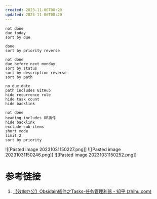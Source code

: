 ```yaml
---
created: 2023-11-06T08:20
updated: 2023-11-06T08:20
---
```

```tasks 
not done 
due today 
sort by due 
```

```tasks
done 
sort by priority reverse
```

```tasks
not done 
due before next monday
sort by status
sort by description reverse 
sort by path 
```


```tasks
no due date 
path includes GitHub
hide recurrence rule 
hide task count 
hide backlink 
```

```tasks 
not done 
heading includes OB插件
hide backlink 
exclude sub-items
short mode 
limit 2 
sort by priority 
```


![[Pasted image 20231031150227.png]]
![[Pasted image 20231031150246.png]]
![[Pasted image 20231031150252.png]]

# 参考链接
1. [【效率办公】Obsidain插件之Tasks-任务管理利器 - 知乎 (zhihu.com)](https://zhuanlan.zhihu.com/p/440969902)